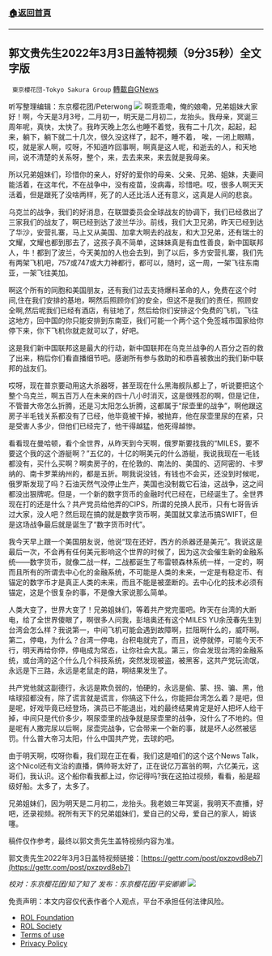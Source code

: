 ###  [:house:返回首頁](https://github.com/ourhimalayas/txt)
---


## 郭文贵先生2022年3月3日盖特视频（9分35秒）全文字版
` 東京櫻花団-Tokyo Sakura Group` [轉載自GNews](https://gnews.org/zh-hans/2102682/)

听写整理编辑：东京樱花团/Peterwong
![](https://assets.gnews.org/wp-content/uploads/2022/03/image-333.png)
啊乖乖嘞，俺的娘嘞，兄弟姐妹大家好！啊，今天是3月3号，二月初一，明天是二月初二，龙抬头。我母亲，冥诞三周年呢，真快，太快了。我昨天晚上怎么也睡不着觉，我有二十几次，起起，起来，躺下，躺下就二十几次，很久没这样了，起不，睡不着， 唉，一闭上眼睛，哎，就是家人啊，哎呀，不知道咋回事啊，啊真是这人呢，和逝去的人，和天地间，说不清楚的关系呀，整个，来，去去来来，来去就是我母亲。

所以兄弟姐妹们，珍惜你的亲人，好好的爱你的母亲、父亲、兄弟、姐妹，夫妻间能活着，在这年代，不在战争中，没有疫苗，没病毒，珍惜吧。哎，很多人啊天天活着，但是跟死了没啥两样，死了的人还比活人还有意义，这真是人间的悲哀。

乌克兰的战争，我们的好消息，在联盟委员会全球战友的协调下，我们已经救出了三家我们的战友了，啊已经到达了波兰华沙。前线，我们大卫兄弟，昨天已经到达了华沙，安营扎寨，马上又从美国、加拿大啊去的战友，和大卫兄弟，还有瑞士的文耀，文耀也都到那去了，这孩子真不简单，这妹妹真是有血性善良，新中国联邦人，牛！都到了波兰，今天美加的人也会去到，到了以后，多方安营扎寨，我们先有两架飞机吧，757或747或大力神都行，都可以，随时，这一周，一架飞往东南亚，一架飞往美加。

啊这个所有的同胞和美国朋友，还有我们过去支持爆料革命的人，免费在这个时间,住在我们安排的基地，啊然后照顾你们的安全，但这不是我们的责任，照顾安全啊,然后呢我们已经有酒店，有驻地了，然后给你们安排这个免费的飞机，飞往这地方，回中国的你只能安排到东南亚，我们可能一个两个这个免签城市国家给你停下来，你下飞机你就走就可以了，好吧。

这是我们新中国联邦这是最大的行动，新中国联邦在乌克兰战争的人百分之百的救了出来，稍后你们看直播细节吧。感谢所有参与救助的和恭喜被救出的我们新中联邦的战友们。

哎呀，现在普京要动用这大杀器呀，甚至现在什么黑海舰队都上了，听说要把这个整个乌克兰，啊五百万人在未来的四十八小时消灭，这是很残忍的啊，但是记住，不管普大帝怎么折腾，还是习太阳怎么折腾，这都属于“尿壶里的战争”，啊他跟这房子半毛钱关系都没有了已经，他毕竟被干掉，被抛弃，他在尿壶里尿的在紧，只是受害人多少，但他们已经完了，他干得越猛，他死得越惨。

看看现在曼哈顿，看个全世界，从昨天到今天啊，俄罗斯要找我的“MILES，要不要这个我的这个游艇啊？”五亿的，十亿的啊美元的什么游艇，我说我现在一毛钱都没有，买什么买啊？啊卖房子的，在伦敦的、南法的、美国的、迈阿密的、卡罗纳的、南卡罗莱纳州的，都是五折。啊我说没钱，有钱也不会买，还没到时候呢，俄罗斯发现了吗？石油天然气没停止生产，美国也没制裁它石油，这战争，这之间都没出狠牌呢。但是，一个新的数字货币的金融时代已经在，已经诞生了。全世界现在打的还是什么？共产党员给他弄的CIPS，所谓的兑换人民币，只有七哥告诉过大家，没人吧？然后现在搞的就是数字货币啊，美国就又拿法币搞SWIFT，但是这场战争最后就是诞生了“数字货币时代”。

我今天早上跟一个美国朋友说，他说“现在还好，西方的杀器还是美元”。我说这是最后一次，不会再有任何美元影响这个世界的时候了，因为这次会催生新的金融系统——数字货币，就像二战一样，二战都诞生了布雷顿森林系统一样，一定的，啊而且所有的所谓去中心化的金融系统，不可能是人类的未来，一定是有稳定币、有锚定的数字币才是真正人类的未来，而且不能是被垄断的。去中心化的技术必须有锚定，这是个很复杂的事，不是像大家说那么简单。

人类大变了，世界大变了！兄弟姐妹们，等着共产党完蛋吧。昨天在台湾的大断电，给了全世界傻眼了，啊很多人问我，彭培奥还有这个MILES YU余茂春先生到台湾会怎么样？我说第一，中间飞机可能会遇到故障啊，拦阻啊什么的，威吓啊。第二，停电，为什么？台湾一停电，台积电就完了，而且，说停就停，可能今天不行，明天再给你停，停电成为常态，让你社会大乱。第三，你会发现台湾的金融系统，或台湾的这个什么几个科技系统，突然发现被盗，被黑客，这共产党玩流氓，永远是下三路，永远是老鼠走的路，啊结果发生了。

共产党他就这副德行，永远是欺负弱的，怕硬的，永远是偷、蒙、拐、骗、黑，他啥球招都没有，除了谎言就是谎言，你搞这下什么，你能把台湾怎么着？是吧，但是呢，好戏毕竟已经登场，演员已不能退出，戏的最终结果肯定是好人把坏人给干掉，中间只是代价多少，啊尿壶里的战争就是尿壶里的战争，没什么了不地的。但是呢有人撒完尿以后啊，尿壶完战争，它会带来一个新的事，就是坏人必然被惩罚。什么普大帝习太阳，什么中国共产党，去球的吧。

由于明天啊，哎呀你看，我们现在正在看，我们这是咱们的这个这个News Talk，这个Nicol还有文治的直播，俩帅哥太好了，正在说亿万富翁的啊，六亿美元，这哥们，我认识。这个船你看我都上过，你记得吗?我在这拍过视频，看看，船是超级好船。太多了，太多了。

兄弟姐妹们，因为明天是二月初二，龙抬头。我老娘三年冥诞，我明天不直播，好吧，还录视频。祝所有天下的兄弟姐妹们，爱自己的父母，爱自己的家人，姆该噻。

稿件仅作参考，最终以郭文贵先生盖特视频内容为准。

郭文贵先生2022年3月3日盖特视频链接：[https://gettr.com/post/pxzpvd8eb7](https://gettr.com/post/pxzpvd8eb7)

*校对：东京樱花团/知了知了
发布：东京樱花团/平安卿卿*
![](https://assets.gnews.org/wp-content/uploads/2022/02/yht-9.jpg)
 

免责声明：本文内容仅代表作者个人观点，平台不承担任何法律风险。

- [ROL Foundation](https://rolfoundation.org/)
- [ROL Society](https://rolsociety.org/)
- [Terms of use](https://gnews.org/terms-of-use-3/)
- [Privacy Policy](https://gnews.org/privacy-policy/)
